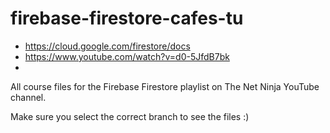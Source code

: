 # firebase-firestore-cafes-tu
- https://cloud.google.com/firestore/docs
- https://www.youtube.com/watch?v=d0-5JfdB7bk
-  

All course files for the Firebase Firestore playlist on The Net Ninja YouTube channel. 

Make sure you select the correct branch to see the files :)
